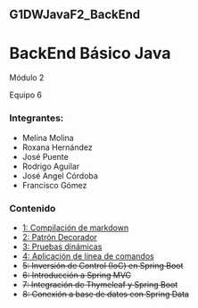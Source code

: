 ## G1DWJavaF2_BackEnd
# BackEnd Básico Java

Módulo 2

Equipo 6

### Integrantes:

* Melina Molina
* Roxana Hernández
* José Puente
* Rodrigo Aguilar
* José Angel Córdoba
* Francisco Gómez 

### Contenido

* [1: Compilación de markdown](postwork1/)
* [2: Patrón Decorador](postwork2/)
* [3: Pruebas dinámicas](postwork3/)
* [4: Aplicación de línea de comandos](postwork4/)
* ~~5: Inversión de Control (IoC) en Spring Boot~~
* ~~6: Introducción a Spring MVC~~
* ~~7: Integración de Thymeleaf y Spring Boot~~
* ~~8: Conexión a base de datos con Spring Data~~